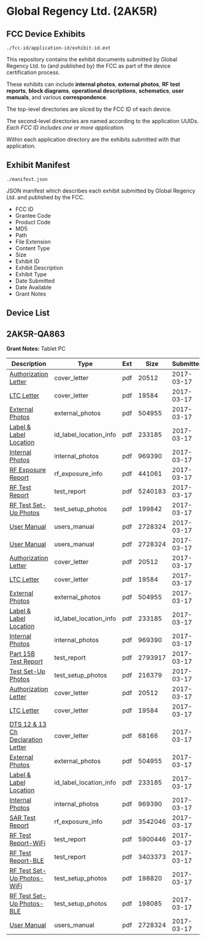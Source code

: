 # Global Regency Ltd. (2AK5R)
## FCC Device Exhibits

```
./fcc-id/application-id/exhibit-id.ext
```

This repository contains the exhibit documents submitted by Global Regency Ltd. to (and published by) the FCC as part of the device certification process.

These exhibits can include **internal photos**, **external photos**, **RF test reports**, **block diagrams**, **operational descriptions**, **schematics**, **user manuals**, and various **correspondence**.

The top-level directories are sliced by the FCC ID of each device.

The second-level directories are named according to the application UUIDs. *Each FCC ID includes one or more application.*

Within each application directory are the exhibits submitted with that application. 

## Exhibit Manifest

```
./manifest.json
```

JSON manifest which describes each exhibit submitted by Global Regency Ltd. and published by the FCC.

- FCC ID
- Grantee Code
- Product Code
- MD5
- Path
- File Extension
- Content Type
- Size
- Exhibit ID
- Exhibit Description
- Exhibit Type
- Date Submitted
- Date Available
- Grant Notes

## Device List
## 2AK5R-QA863
**Grant Notes:** Tablet PC

| Description | Type | Ext | Size | Submitted | Available |
| ----------- | ---- | --- | ---- | --------- | --------- |
| [Authorization Letter](2AK5R-QA863/71dd789606c12801a2798cc14a30dcf5/3320559.pdf) | cover_letter | pdf | 20512 | 2017-03-17 | 2017-03-17 |
| [LTC Letter](2AK5R-QA863/71dd789606c12801a2798cc14a30dcf5/3320560.pdf) | cover_letter | pdf | 19584 | 2017-03-17 | 2017-03-17 |
| [External Photos](2AK5R-QA863/71dd789606c12801a2798cc14a30dcf5/3320562.pdf) | external_photos | pdf | 504955 | 2017-03-17 | 2017-03-17 |
| [Label & Label Location](2AK5R-QA863/71dd789606c12801a2798cc14a30dcf5/3320563.pdf) | id_label_location_info | pdf | 233185 | 2017-03-17 | 2017-03-17 |
| [Internal Photos](2AK5R-QA863/71dd789606c12801a2798cc14a30dcf5/3320564.pdf) | internal_photos | pdf | 969390 | 2017-03-17 | 2017-03-17 |
| [RF Exposure Report](2AK5R-QA863/71dd789606c12801a2798cc14a30dcf5/3320620.pdf) | rf_exposure_info | pdf | 441061 | 2017-03-17 | 2017-03-17 |
| [RF Test Report](2AK5R-QA863/71dd789606c12801a2798cc14a30dcf5/3320622.pdf) | test_report | pdf | 5240183 | 2017-03-17 | 2017-03-17 |
| [RF Test Set-Up Photos](2AK5R-QA863/71dd789606c12801a2798cc14a30dcf5/3320623.pdf) | test_setup_photos | pdf | 199842 | 2017-03-17 | 2017-03-17 |
| [User Manual](2AK5R-QA863/71dd789606c12801a2798cc14a30dcf5/3320568.pdf) | users_manual | pdf | 2728324 | 2017-03-17 | 2017-03-17 |
| [User Manual](2AK5R-QA863/ee3d66ccd1e97c2aec3434be203e0d18/3320568.pdf) | users_manual | pdf | 2728324 | 2017-03-17 | 2017-03-17 |
| [Authorization Letter](2AK5R-QA863/ee3d66ccd1e97c2aec3434be203e0d18/3320559.pdf) | cover_letter | pdf | 20512 | 2017-03-17 | 2017-03-17 |
| [LTC Letter](2AK5R-QA863/ee3d66ccd1e97c2aec3434be203e0d18/3320560.pdf) | cover_letter | pdf | 19584 | 2017-03-17 | 2017-03-17 |
| [External Photos](2AK5R-QA863/ee3d66ccd1e97c2aec3434be203e0d18/3320562.pdf) | external_photos | pdf | 504955 | 2017-03-17 | 2017-03-17 |
| [Label & Label Location](2AK5R-QA863/ee3d66ccd1e97c2aec3434be203e0d18/3320563.pdf) | id_label_location_info | pdf | 233185 | 2017-03-17 | 2017-03-17 |
| [Internal Photos](2AK5R-QA863/ee3d66ccd1e97c2aec3434be203e0d18/3320564.pdf) | internal_photos | pdf | 969390 | 2017-03-17 | 2017-03-17 |
| [Part 15B Test Report](2AK5R-QA863/ee3d66ccd1e97c2aec3434be203e0d18/3320633.pdf) | test_report | pdf | 2793917 | 2017-03-17 | 2017-03-17 |
| [Test Set-Up Photos](2AK5R-QA863/ee3d66ccd1e97c2aec3434be203e0d18/3320634.pdf) | test_setup_photos | pdf | 216379 | 2017-03-17 | 2017-03-17 |
| [Authorization Letter](2AK5R-QA863/6f86fc31ab8516d584a996d346a5a279/3320559.pdf) | cover_letter | pdf | 20512 | 2017-03-17 | 2017-03-17 |
| [LTC Letter](2AK5R-QA863/6f86fc31ab8516d584a996d346a5a279/3320560.pdf) | cover_letter | pdf | 19584 | 2017-03-17 | 2017-03-17 |
| [DTS 12 & 13 Ch Declaration Letter](2AK5R-QA863/6f86fc31ab8516d584a996d346a5a279/3320561.pdf) | cover_letter | pdf | 68166 | 2017-03-17 | 2017-03-17 |
| [External Photos](2AK5R-QA863/6f86fc31ab8516d584a996d346a5a279/3320562.pdf) | external_photos | pdf | 504955 | 2017-03-17 | 2017-03-17 |
| [Label & Label Location](2AK5R-QA863/6f86fc31ab8516d584a996d346a5a279/3320563.pdf) | id_label_location_info | pdf | 233185 | 2017-03-17 | 2017-03-17 |
| [Internal Photos](2AK5R-QA863/6f86fc31ab8516d584a996d346a5a279/3320564.pdf) | internal_photos | pdf | 969390 | 2017-03-17 | 2017-03-17 |
| [SAR Test Report](2AK5R-QA863/6f86fc31ab8516d584a996d346a5a279/3320566.pdf) | rf_exposure_info | pdf | 3542046 | 2017-03-17 | 2017-03-17 |
| [RF Test Report-WiFi](2AK5R-QA863/6f86fc31ab8516d584a996d346a5a279/3320569.pdf) | test_report | pdf | 5900446 | 2017-03-17 | 2017-03-17 |
| [RF Test Report-BLE](2AK5R-QA863/6f86fc31ab8516d584a996d346a5a279/3320576.pdf) | test_report | pdf | 3403373 | 2017-03-17 | 2017-03-17 |
| [RF Test Set-Up Photos-WiFi](2AK5R-QA863/6f86fc31ab8516d584a996d346a5a279/3320579.pdf) | test_setup_photos | pdf | 198820 | 2017-03-17 | 2017-03-17 |
| [RF Test Set-Up Photos-BLE](2AK5R-QA863/6f86fc31ab8516d584a996d346a5a279/3320580.pdf) | test_setup_photos | pdf | 198085 | 2017-03-17 | 2017-03-17 |
| [User Manual](2AK5R-QA863/6f86fc31ab8516d584a996d346a5a279/3320568.pdf) | users_manual | pdf | 2728324 | 2017-03-17 | 2017-03-17 |
